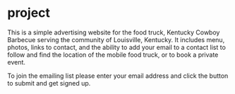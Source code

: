 # project

This is a simple advertising website for the food truck, Kentucky Cowboy Barbecue serving the community of Louisville, Kentucky. It includes menu, photos, links to contact, and the ability to add your email to a contact list to follow and find the location of the mobile food truck, or to book a private event. 

To join the emailing list please enter your email address and click the button to submit and get signed up.
